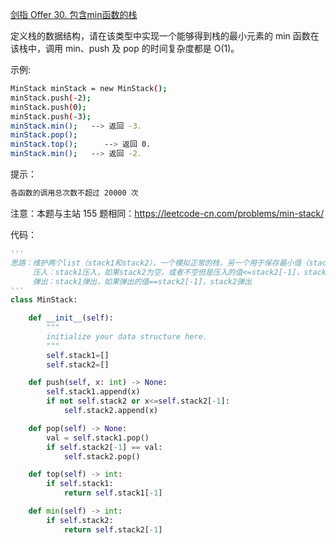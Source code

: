 [剑指 Offer 30. 包含min函数的栈](https://leetcode-cn.com/problems/bao-han-minhan-shu-de-zhan-lcof/)

定义栈的数据结构，请在该类型中实现一个能够得到栈的最小元素的 min 函数在该栈中，调用 min、push 及 pop 的时间复杂度都是 O(1)。

示例:
```sh
MinStack minStack = new MinStack();
minStack.push(-2);
minStack.push(0);
minStack.push(-3);
minStack.min();   --> 返回 -3.
minStack.pop();
minStack.top();      --> 返回 0.
minStack.min();   --> 返回 -2.
```

提示：
```sh
各函数的调用总次数不超过 20000 次
```

注意：本题与主站 155 题相同：https://leetcode-cn.com/problems/min-stack/

代码：
```python
'''
思路：维护两个list（stack1和stack2），一个模拟正常的栈，另一个用于保存最小值（stack2[-1]）
     压入：stack1压入，如果stack2为空，或者不空但是压入的值<=stack2[-1]，stack2压入（因为下面的弹出是==，因此这里的<要加=）
     弹出：stack1弹出，如果弹出的值==stack2[-1]，stack2弹出
'''
class MinStack:

    def __init__(self):
        """
        initialize your data structure here.
        """
        self.stack1=[]
        self.stack2=[]

    def push(self, x: int) -> None:
        self.stack1.append(x)
        if not self.stack2 or x<=self.stack2[-1]:
            self.stack2.append(x)

    def pop(self) -> None:
        val = self.stack1.pop()
        if self.stack2[-1] == val:
            self.stack2.pop()

    def top(self) -> int:
        if self.stack1:
            return self.stack1[-1]

    def min(self) -> int:
        if self.stack2:
            return self.stack2[-1]
```
